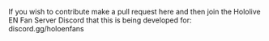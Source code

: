 If you wish to contribute make a pull request here and then join the Hololive EN Fan Server Discord that this is being developed for:
discord.gg/holoenfans
